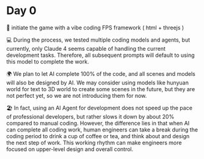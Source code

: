 # Day 0

🥤
initiate the game with a vibe coding FPS framework ( html + threejs )

💻
During the process, we tested multiple coding models and agents, but currently, only Claude 4 seems capable of handling the current development tasks. Therefore, all subsequent prompts will default to using this model to complete the work.

🌍
We plan to let AI complete 100% of the code, and all scenes and models will also be designed by AI. We may consider using models like hunyuan world for text to 3D world to create some scenes in the future, but they are not perfect yet, so we are not introducing them for now.

🏖
In fact, using an AI Agent for development does not speed up the pace of professional developers, but rather slows it down by about 20% compared to manual coding. However, the difference lies in that when AI can complete all coding work, human engineers can take a break during the coding period to drink a cup of coffee or tea, and think about and design the next step of work. This working rhythm can make engineers more focused on upper-level design and overall control.
